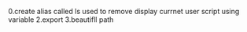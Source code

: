 0.create alias called ls used to remove
display currnet user script using variable
2.export
3.beautifll path
